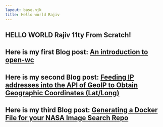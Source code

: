 ```yaml
---
layout: base.njk
title: Hello world Rajiv
---
```

## **HELLO WORLD Rajiv 11ty From Scratch!**

## Here is my first Blog post: [An introduction to open-wc](firstPost.md)

## Here is my second Blog post: [Feeding IP addresses into the API of GeoIP to Obtain Geographic Coordinates (Lat/Long)](src\blogPosts\secondPost.md)

## Here is my third Blog post: [Generating a Docker File for your NASA Image Search Repo](/blogPosts/thirdPost/)



